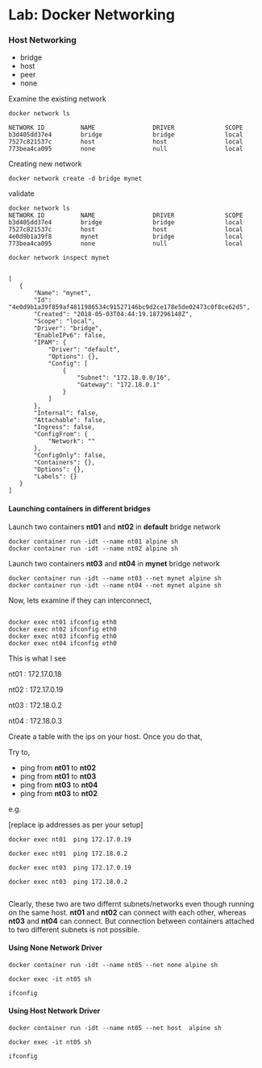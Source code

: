 # Lab: Docker Networking


### Host Networking

  * bridge
  * host
  * peer
  * none



Examine the existing network

```
docker network ls

NETWORK ID          NAME                DRIVER              SCOPE
b3d405dd37e4        bridge              bridge              local
7527c821537c        host                host                local
773bea4ca095        none                null                local
```



Creating new network

```
docker network create -d bridge mynet
```

validate
```
docker network ls
NETWORK ID          NAME                DRIVER              SCOPE
b3d405dd37e4        bridge              bridge              local
7527c821537c        host                host                local
4e0d9b1a39f8        mynet               bridge              local
773bea4ca095        none                null                local
```


```
docker network inspect mynet


[
   {
       "Name": "mynet",
       "Id": "4e0d9b1a39f859af4811986534c91527146bc9d2ce178e5de02473c0f8ce62d5",
       "Created": "2018-05-03T04:44:19.187296148Z",
       "Scope": "local",
       "Driver": "bridge",
       "EnableIPv6": false,
       "IPAM": {
           "Driver": "default",
           "Options": {},
           "Config": [
               {
                   "Subnet": "172.18.0.0/16",
                   "Gateway": "172.18.0.1"
               }
           ]
       },
       "Internal": false,
       "Attachable": false,
       "Ingress": false,
       "ConfigFrom": {
           "Network": ""
       },
       "ConfigOnly": false,
       "Containers": {},
       "Options": {},
       "Labels": {}
   }
]
```
#### Launching containers in different bridges

Launch two containers **nt01** and **nt02** in **default** bridge network

```
docker container run -idt --name nt01 alpine sh
docker container run -idt --name nt02 alpine sh
```

Launch two containers **nt03** and **nt04** in **mynet** bridge network

```
docker container run -idt --name nt03 --net mynet alpine sh
docker container run -idt --name nt04 --net mynet alpine sh
```


Now, lets examine if they can interconnect,

```

docker exec nt01 ifconfig eth0
docker exec nt02 ifconfig eth0
docker exec nt03 ifconfig eth0
docker exec nt04 ifconfig eth0

```

This is what I see

nt01 :  172.17.0.18

nt02 :  172.17.0.19

nt03 :  172.18.0.2

nt04 :  172.18.0.3



Create a table with the ips on your host.  Once you do that,

Try to,
  * ping from **nt01** to **nt02**
  * ping from **nt01** to **nt03**
  * ping from **nt03** to **nt04**
  * ping from **nt03** to **nt02**


e.g.

[replace ip addresses as per your setup]
```
docker exec nt01  ping 172.17.0.19

docker exec nt01  ping 172.18.0.2

docker exec nt03  ping 172.17.0.19

docker exec nt03  ping 172.18.0.2


```

Clearly, these two are two differnt subnets/networks even though running on the same host. **nt01** and **nt02** can connect with each other, whereas **nt03**  and **nt04** can connect. But connection between containers attached to two different subnets is not possible.



#### Using None Network Driver

```
docker container run -idt --name nt05 --net none alpine sh

docker exec -it nt05 sh

ifconfig
```



#### Using Host Network Driver


```
docker container run -idt --name nt05 --net host  alpine sh

docker exec -it nt05 sh

ifconfig
```
